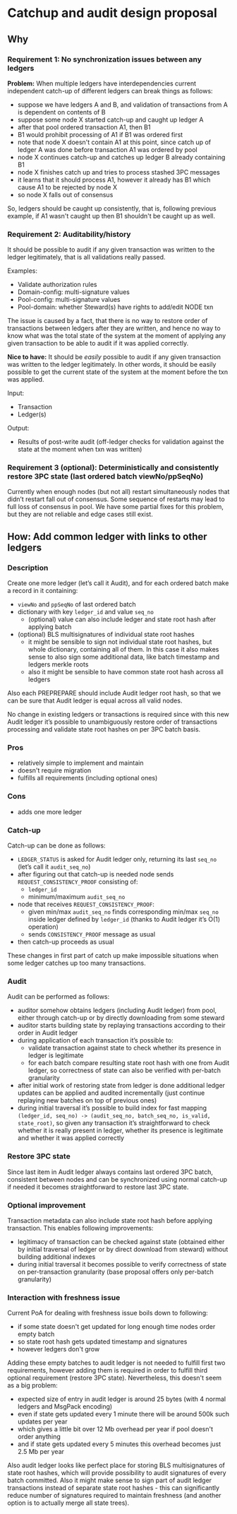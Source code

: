 # Catchup and audit design proposal

## Why

### Requirement 1: No synchronization issues between any ledgers

**Problem:** When multiple ledgers have interdependencies current independent catch-up
of different ledgers can break things as follows:
- suppose we have ledgers A and B, and validation of transactions from A is dependent
  on contents of B
- suppose some node X started catch-up and caught up ledger A
- after that pool ordered transaction A1, then B1
- B1 would prohibit processing of A1 if B1 was ordered first
- note that node X doesn't contain A1 at this point, since catch up of ledger A was
  done before transaction A1 was ordered by pool
- node X continues catch-up and catches up ledger B already containing B1
- node X finishes catch up and tries to process stashed 3PC messages
- it learns that it should process A1, however it already has B1 which cause
  A1 to be rejected by node X
- so node X falls out of consensus

So, ledgers should be caught up consistently, that is, following previous example,
if A1 wasn't caught up then B1 shouldn't be caught up as well.

### Requirement 2: Auditability/history

It should be possible to audit if any given transaction was written to the ledger
legitimately, that is all validations really passed.

Examples:
- Validate authorization rules
- Domain-config: multi-signature values
- Pool-config: multi-signature values
- Pool-domain: whether Steward(s) have rights to add/edit NODE txn

The issue is caused by a fact, that  there is no way to restore order of transactions
between ledgers after they are written, and hence no way to know what was the total state
of the system at the moment of applying any given transaction to be able to audit if it
was applied correctly.

**Nice to have:** It should be _easily_ possible to audit if any given transaction was
written to the ledger legitimately. In other words, it should be easily possible to get
the current state of the system at the moment before the txn was applied.

Input:
- Transaction
- Ledger(s)

Output:
- Results of post-write audit (off-ledger checks for validation against the state
  at the moment when txn was written)

### Requirement 3 (optional): Deterministically and consistently restore 3PC state (last ordered batch viewNo/ppSeqNo)

Currently when enough nodes (but not all) restart simultaneously nodes that didn’t
restart fall out of consensus. Some sequence of restarts may lead to full loss of
consensus in pool. We have some partial fixes for this problem, but they are not
reliable and edge cases still exist.

## How: Add common ledger with links to other ledgers

### Description

Create one more ledger (let’s call it Audit), and for each ordered batch make
a record in it containing:
- `viewNo` and `ppSeqNo` of last ordered batch
- dictionary with key `ledger_id` and value `seq_no`
  - (optional) value can also include ledger and state root hash after applying batch
- (optional) BLS multisignatures of individual state root hashes
  - it might be sensible to sign not individual state root hashes, but whole dictionary, containing
    all of them. In this case it also makes sense to also sign some additional data, like
    batch timestamp and ledgers merkle roots
  - also it might be sensible to have common state root hash across all ledgers

Also each PREPREPARE should include Audit ledger root hash, so that we can be sure
that Audit ledger is equal across all valid nodes.

No change in existing ledgers or transactions is required since with this new
Audit ledger it’s possible to unambiguously restore order of transactions processing
and validate state root hashes on per 3PC batch basis.

### Pros

- relatively simple to implement and maintain
- doesn't require migration
- fulfills all requirements (including optional ones)

### Cons

- adds one more ledger

### Catch-up

Catch-up can be done as follows:
- `LEDGER_STATUS` is asked for Audit ledger only, returning its last `seq_no`
  (let’s call it `audit_seq_no`)
- after figuring out that catch-up is needed node sends `REQUEST_CONSISTENCY_PROOF`
  consisting of:
  - `ledger_id`
  - minimum/maximum `audit_seq_no`
- node that receives `REQUEST_CONSISTENCY_PROOF`:
  - given min/max `audit_seq_no` finds corresponding min/max `seq_no` inside ledger
    defined by `ledger_id` (thanks to Audit ledger it’s O(1) operation)
  - sends `CONSISTENCY_PROOF` message as usual
- then catch-up proceeds as usual

These changes in first part of catch up make impossible situations when some ledger
catches up too many transactions.

### Audit

Audit can be performed as follows:
- auditor somehow obtains ledgers (including Audit ledger) from pool, either through
  catch-up or by directly downloading from some steward
- auditor starts building state by replaying transactions according to their order in
  Audit ledger
- during application of each transaction it’s possible to:
  - validate transaction against state to check whether its presence
    in ledger is legitimate
  - for each batch compare resulting state root hash with one from Audit ledger, so
    correctness of state can also be verified with per-batch granularity
- after initial work of restoring state from ledger is done additional ledger updates
  can be applied and audited incrementally (just continue replaying new batches on top
  of previous ones)
- during initial traversal it’s possible to build index for fast mapping
  `(ledger_id, seq_no) -> (audit_seq_no, batch_seq_no, is_valid, state_root)`,
  so given any transaction it’s straightforward to check whether it is really present
  in ledger, whether its presence is legitimate and whether it was applied correctly

### Restore 3PC state

Since last item in Audit ledger always contains last ordered 3PC batch, consistent
between nodes and can be synchronized using normal catch-up if needed it becomes
straightforward to restore last 3PC state.

### Optional improvement

Transaction metadata can also include state root hash before applying transaction.
This enables following improvements:
- legitimacy of transaction can be checked against state (obtained either by initial
  traversal of ledger or by direct download from steward) without building additional
  indexes
- during initial traversal it becomes possible to verify correctness of state on
  per-transaction granularity (base proposal offers only per-batch granularity)

### Interaction with freshness issue

Current PoA for dealing with freshness issue boils down to following:
- if some state doesn't get updated for long enough time nodes order empty batch
- so state root hash gets updated timestamp and signatures
- however ledgers don't grow

Adding these empty batches to audit ledger is not needed to fulfill first two
requirements, however adding them is required in order to fulfill third optional
requirement (restore 3PC state). Nevertheless, this doesn't seem as a big problem:
- expected size of entry in audit ledger is around 25 bytes (with 4 normal ledgers
  and MsgPack encoding)
- even if state gets updated every 1 minute there will be around 500k such updates
  per year
- which gives a little bit over 12 Mb overhead per year if pool doesn't order anything
- and if state gets updated every 5 minutes this overhead becomes just 2.5 Mb per year

Also audit ledger looks like perfect place for storing BLS multisignatures of state root
hashes, which will provide possibility to audit signatures of every batch committed. Also
it might make sense to sign part of audit ledger transactions instead of separate state root
hashes - this can significantly reduce number of signatures required to maintain freshness
(and another option is to actually merge all state trees).
